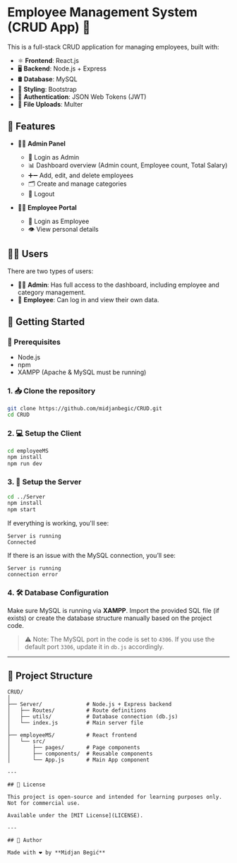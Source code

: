 # Employee Management System (CRUD App) 🚀

This is a full-stack CRUD application for managing employees, built with:

* ⚛️ **Frontend**: React.js
* 🖥️ **Backend**: Node.js + Express
* 🛢️ **Database**: MySQL
* 🎨 **Styling**: Bootstrap
* 🔐 **Authentication**: JSON Web Tokens (JWT)
* 📁 **File Uploads**: Multer

## 🔑 Features

* 🧑‍💼 **Admin Panel**

  * 🔐 Login as Admin
  * 📊 Dashboard overview (Admin count, Employee count, Total Salary)
  * ➕➖ Add, edit, and delete employees
  * 🗂️ Create and manage categories
  * 🚪 Logout

* 👨‍🏭 **Employee Portal**

  * 🔐 Login as Employee
  * 👁️ View personal details

## 🧑‍💻 Users

There are two types of users:

* 👨‍💼 **Admin**: Has full access to the dashboard, including employee and category management.
* 👷 **Employee**: Can log in and view their own data.

## 🚀 Getting Started

### 🧰 Prerequisites

* Node.js
* npm
* XAMPP (Apache & MySQL must be running)

### 1. 📥 Clone the repository

```bash
git clone https://github.com/midjanbegic/CRUD.git
cd CRUD
```

### 2. 💻 Setup the Client

```bash
cd employeeMS
npm install
npm run dev
```

### 3. 🔧 Setup the Server

```bash
cd ../Server
npm install
npm start
```

If everything is working, you'll see:

```
Server is running
Connected
```

If there is an issue with the MySQL connection, you’ll see:

```
Server is running
connection error
```

### 4. 🛠️ Database Configuration

Make sure MySQL is running via **XAMPP**.
Import the provided SQL file (if exists) or create the database structure manually based on the project code.

> ⚠️ Note: The MySQL port in the code is set to `4306`. If you use the default port `3306`, update it in `db.js` accordingly.

---

## 📂 Project Structure

```
CRUD/
│
├── Server/              # Node.js + Express backend
│   ├── Routes/          # Route definitions
│   ├── utils/           # Database connection (db.js)
│   └── index.js         # Main server file
│
├── employeeMS/          # React frontend
│   └── src/
│       ├── pages/       # Page components
│       ├── components/  # Reusable components
│       └── App.js       # Main App component

---

## 📜 License

This project is open-source and intended for learning purposes only. Not for commercial use.

Available under the [MIT License](LICENSE).

---

## 👤 Author

Made with ❤️ by **Midjan Begić**
